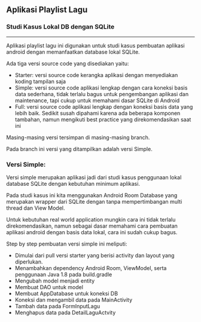 ## Aplikasi Playlist Lagu
### Studi Kasus Lokal DB dengan SQLite

---

Aplikasi playlist lagu ini digunakan untuk studi kasus pembuatan aplikasi android dengan memanfaatkan database lokal SQLite.

Ada tiga versi source code yang disediakan yaitu:

- Starter: versi source code kerangka aplikasi dengan menyediakan koding tampilan saja
- Simple: versi source code aplikasi lengkap dengan cara koneksi basis data sederhana, tidak terlalu bagus untuk pengembangan aplikasi dan maintenance, tapi cukup untuk memahami dasar SQLite di Android
- Full: versi source code aplikasi lengkap dengan koneksi basis data yang lebih baik. Sedikit susah dipahami karena ada beberapa komponen tambahan, namun mengikuti best practice yang direkomendasikan saat ini

Masing-masing versi tersimpan di masing-masing branch.

Pada branch ini versi yang ditampilkan adalah versi Simple.

### Versi Simple:

Versi simple merupakan aplikasi jadi dari studi kasus penggunaan lokal database SQLite dengan kebutuhan minimum aplikasi.

Pada studi kasus ini kita menggunakan Android Room Database yang merupakan wrapper dari SQLite dengan tanpa mempertimbangan multi thread dan View Model.

Untuk kebutuhan real world application mungkin cara ini tidak terlalu direkomendasikan, namun sebagai dasar memahami cara pembuatan aplikasi android dengan basis data lokal, cara ini sudah cukup bagus.

Step by step pembuatan versi simple ini meliputi:

- Dimulai dari pull versi starter yang berisi activity dan layout yang diperlukan.
- Menambahkan dependency Android Room, ViewModel, serta penggunaan Java 1.8 pada build.gradle
- Mengubah model menjadi entity
- Membuat DAO untuk model
- Membuat AppDatabase untuk koneksi DB
- Koneksi dan mengambil data pada MainActivity
- Tambah data pada FormInputLagu
- Menghapus data pada DetailLaguActvity